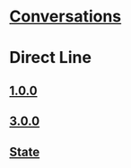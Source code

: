
# [Conversations](api/conversations.json)
# Direct Line
## [1.0.0](api/botframework/direct-line-v1.json)
## [3.0.0](api/botframework/direct-line-v3.json)
## [State](api/botframework/state.json)